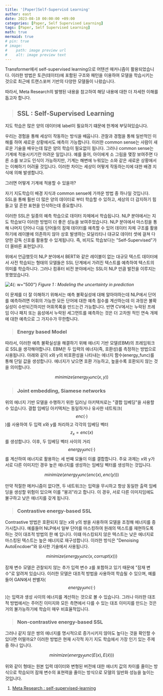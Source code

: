 ```yaml
---
title: '[Paper]Self-Supervisd Learning'
author: east
date: 2023-08-10 00:00:00 +09:00
categories: [Paper, Self Supervised Learning]
tags: [Paper, Self Supervised Learning]
math: true
mermaid: true
# pin: true
# image:
#    path: image preview url
#    alt: image preview text
---
```


Transformer에서 self-supervised learning으로 어텐션 매커니즘이 활용되었습니다. 이러한 방법은 토큰(데이터)에 포함된 구조와 패턴을 이용하여 모델을 학습시키는 것으로 최근에 트랜스포머 기반의 다양한 모델들이 나왔습니다. 

따라서, Meta Research의 발행된 내용을 참고하여 해당 내용에 대한 더 자세한 이해를 돕고자 합니다.

> ## SSL : Self-Supervised Learning


지도 학습은 많은 양의 데이터에 label이 필요하기 떄문에 한계에 부딪혀있습니다.

우리는 경험을 통해 세상이 작동하는 방식을 배웁니다. 관찰과 경험을 통해 일반적인 이해를 하여 새로운 상황에서도 예측이 가능합니다. 이러한 common sense는 사람이 새로운 기술을 배우는데 많은 양의 학습이 필요없이 됩니다. 그러나 common sense는 기계에 적용시키기란 어려운 일입니다. 예를 들어, 아이에게 소 그림을 몇장 보여주면 다른 소를 보고도 인식이 가능하지만, 기계는 해변에 누워있는 소와 같은 새로운 상황에서는 이해하기 어려울 것입니다. 이러한 차이는 세상이 어떻게 작동하는지에 대한 배경 지식에 의해 발생합니다.

그러면 어떻게 기계에 적용할 수 있을까?

자기 지도학습이 배경 지식과 common sense에 가까운 방법 중 하나일 것입니다. SSL을 통해 훨씬 더 많은 양의 데이터로 부터 학습할 수 있하고, 세상의 더 감지하기 힘들고 덜 흔한 표현을 인삭하는데 중요합니다. 

이러한 SSL은 일종의 예측 학습으로 데이터 자체에서 학습됩니다. NLP 분야에서는 지도 학습보다 이러한 방법이 더 좋은 성능을 보여주었습니다. NLP 분야에서 마스킹을 통해 나머지 단어나 다음 단어들의 잠재 데이터를 예측할 수 있어 데이터 자체 구조를 활용하기에 레이블에 의존하지 않아 상호 발생하는 모달리티나 대규모 데이터 셋에 걸쳐 다양한 감독 신호를 활용할 수 있게됩니다. 즉, 비지도 학습보다는 "Self-Supervised"가 더 올바른 표현입니다.

위에서 언급했듯이 NLP 분야에서 BERT와 같은 레이블이 없는 대규모 텍스트 데이터에서 사전 학습되는 형태의 모델들은 SSL 단계에서 가려진 텍스트를 예측하여 텍스트의 의미를 학습하니다. 그러나 컴퓨터 비전 분야에서는 SSL이 NLP 만큼 발전을 이루지는 못했었습니다.

![4](https://github.com/eastk1te/eastk1te.github.io/assets/77319450/75b19086-094e-4914-9890-8140896efa3b){: w="500"}
_Figure 1 : Modeling the uncertainty in prediction_

이 문제를 더 잘 이해하기 위해서는 예측 불확실성에 대해 알아야하는데 NLP에서 단어를 예측하려면 어휘의 가능한 모든 단어에 대한 예측 점수를 계산하는데 이 과정은 불확실성이 수반되긴하지만 어휘목록을 만드는건 가능합니다. 반면 CV에서는 누락된 프레임 이나 패치 또는 음성에서 누락된 세그먼트를 예측하는 것은 더 고차원 적인 연속 개체에 대한 예측으로 그 가지수가 무한합니다.


> ### Energy based Model

따라서, 이러한 예측 불확실성을 해결하기 위해 에너지 기반 모델(EBM)의 프레임워크로 SSL을 생각해야합니다. EBM은 두 입력의 에너지(즉, 호환성)를 측정하는 방법으로 사용됩니다. 아래와 같이 x와 y의 비호환성을 나타내는 에너지 함수(energy_func)를 통해 단일 값을 생성합니다. 에너지가 낮으면 호환 가능하고, 높을수록 호환되지 않는 것을 의미합니다.

$$minimize(energy_func(x,y))$$


> ### Joint embedding, Siamese networks

위의 에너지 기반 모델을 수행하기 위한 딥러닝 아키텍처로는 "결합 임베딩"을 사용할 수 있습니다. 결합 임베딩 아키텍처는 동일하거나 유사한 네트워크($$enc(\cdot)$$)를 사용하여 두 입력 x와 y를 처리하고 각각의 임베딩 벡터$$z_x = enc(x)$$를 생성합니다. 이후, 두 임베딩 벡터 사이의 거리$$energy_func(\cdot)$$를 계산하여 에너지로 활용하는 세 번째 모듈이 이를 결합합니다. 주요 과제는 x와 y가 서로 다른 이미지인 경우 높은 에너지를 생성하는 임베딩 벡터를 생성하는 것입니다.

$$minimize(energy_func(enc(x), enc(y)))$$

만약 적절한 메커니즘이 없다면, 두 네트워크는 입력을 무시하고 항상 동일한 출력 임베딩을 생성할 위험이 있으며 이를 "붕괴"라고 합니다. 이 경우, 서로 다른 이미지임에도 불구하고 낮은 에너지를 갖게 됩니다.

> ### Contrastive energy-based SSL

Contrastive 방법은 호환되지 않는 x와 y의 쌍을 사용하여 모델을 조정해 에너지를 증가시킵니다. 예를들어 NLP에서 일부 단어를 마스킹하여 원래의 텍스트를 재현하도록 하는 것이 대조적 방법의 한 예 입니다. 이떄 마스킹되지 않은 텍스트는 낮은 에너지로 마스킹된 텍스트는 높은 에너지로 재구성합니다. 이러한 방식은 "Denoising AutoEncdoer"와 유사한 기술에서 사용됩니다.

$$ minimize(energy_func(x, corrupt(x)))$$

잠재 변수 모델은 관찰되지 않는 추가 입력 변수 z를 포함하고 있기 때문에 "잠재 변수"로 알려져 있습니다. 이러한 모델은 대조적 방법을 사용하여 학습될 수 있으며, 예를 들어 GAN에서 판별자($$energy_func(\cdot)$$)는 입력과 생성 사이의 에너지를 계산하는 것으로 볼 수 있습니다. 그러나 이러한 대조적 방법에서는 주어진 이미지와 모든 측면에서 다를 수 있는 대조 이미지를 만드는 것은 거의 불가능하기에 학습이 매우 비효율적입니다.

> ### Non-contrastive energy-based SSL

그러나 같지 않은 쌍의 에너지를 명시적으로 증가시키지 않아도 높다는 것을 확인할 수 있다면 어떨까요? 이러한 방법은 현재 시각적 자기 지도 학습에서 가장 인기 있는 주제 중 하나 입니다.

$$minimize(energy_func(E(x), E(\tilde{x})))$$

위와 같이 형태는 원본 입력 데이터와 변형된 버전에 대한 에너치 값의 차이를 줄이는 방식으로 학습되어 잠재 변수의 표현력을 줄이는 방식으로 모델의 일반화 성능을 높이는 것입니다. 


1. [Meta Research : self-supervised-learning](https://ai.meta.com/blog/self-supervised-learning-the-dark-matter-of-intelligence/)



<br><br>
---